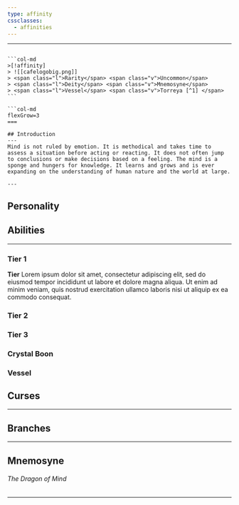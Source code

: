 ```yaml
---
type: affinity
cssclasses:
  - affinities
---
```


---

````col

```col-md
>[!affinity]
> ![[cafelogobig.png]]
> <span class="l">Rarity</span> <span class="v">Uncommon</span>
> <span class="l">Deity</span> <span class="v">Mnemosyne</span>
> <span class="l">Vessel</span> <span class="v">Torreya [^1] </span>
```

```col-md
flexGrow=3
===

## Introduction
---
Mind is not ruled by emotion. It is methodical and takes time to assess a situation before acting or reacting. It does not often jump to conclusions or make decisions based on a feeling. The mind is a sponge and hungers for knowledge. It learns and grows and is ever expanding on the understanding of human nature and the world at large.

---
````

## Personality

## Abilities 
---

### Tier 1

**Tier**
Lorem ipsum dolor sit amet, consectetur adipiscing elit, sed do eiusmod tempor incididunt ut labore et dolore magna aliqua. Ut enim ad minim veniam, quis nostrud exercitation ullamco laboris nisi ut aliquip ex ea commodo consequat. 

### Tier 2


### Tier 3


### Crystal Boon


### Vessel


## Curses
---

## Branches
---

## Mnemosyne
######  The Dragon of Mind
----

[^1]: Towards the end of the story [[Kiwi]] takes over as the mind vessel and the leader of Cirrane.
	
